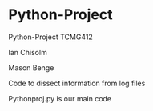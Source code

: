 # Python-Project
Python-Project TCMG412

Ian Chisolm

Mason Benge

Code to dissect information from log files


Pythonproj.py is our main code
